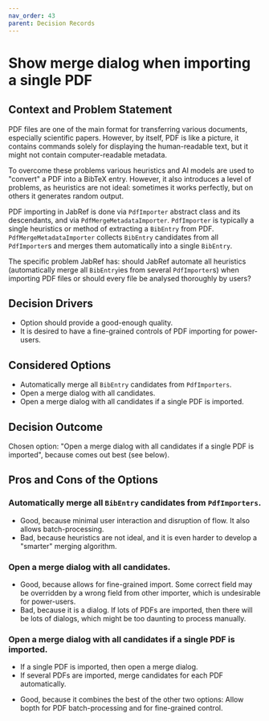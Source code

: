 ```yaml
---
nav_order: 43
parent: Decision Records
---
```

# Show merge dialog when importing a single PDF

## Context and Problem Statement

PDF files are one of the main format for transferring various documents, especially scientific papers. However, by itself,
PDF is like a picture, it contains commands solely for displaying the human-readable text, but it might not contain
computer-readable metadata.

To overcome these problems various heuristics and AI models are used to "convert" a PDF into a BibTeX entry. However, it
also introduces a level of problems, as heuristics are not ideal: sometimes it works perfectly, but on others it generates
random output.

PDF importing in JabRef is done via `PdfImporter` abstract class and its descendants, and via `PdfMergeMetadataImporter`.
`PdfImporter` is typically a single heuristics or method of extracting a `BibEntry` from PDF. `PdfMergeMetadataImporter`
collects `BibEntry` candidates from all `PdfImporter`s and merges them automatically into a single `BibEntry`.

The specific problem JabRef has: should JabRef automate all heuristics (automatically merge all `BibEntry`ies from 
several `PdfImporter`s) when importing PDF files or should every file be analysed thoroughly by users?

## Decision Drivers

* Option should provide a good-enough quality.
* It is desired to have a fine-grained controls of PDF importing for power-users.

## Considered Options

* Automatically merge all `BibEntry` candidates from `PdfImporters`.
* Open a merge dialog with all candidates.
* Open a merge dialog with all candidates if a single PDF is imported.

## Decision Outcome

Chosen option: "Open a merge dialog with all candidates if a single PDF is imported", because comes out best (see below).

## Pros and Cons of the Options

### Automatically merge all `BibEntry` candidates from `PdfImporters`.

* Good, because minimal user interaction and disruption of flow. It also allows batch-processing.
* Bad, because heuristics are not ideal, and it is even harder to develop a "smarter" merging algorithm.

### Open a merge dialog with all candidates.

* Good, because allows for fine-grained import. Some correct field may be overridden by a wrong field from other importer,
  which is undesirable for power-users.
* Bad, because it is a dialog. If lots of PDFs are imported, then there will be lots of dialogs, which might be
  too daunting to process manually.

### Open a merge dialog with all candidates if a single PDF is imported.

- If a single PDF is imported, then open a merge dialog.
- If several PDFs are imported, merge candidates for each PDF automatically.

* Good, because it combines the best of the other two options: Allow bopth for PDF batch-processing and for fine-grained control.

<!-- markdownlint-disable-file MD004 -->

